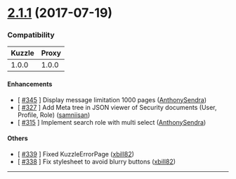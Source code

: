 # [2.1.1](https://github.com/kuzzleio/kuzzle-backoffice/releases/tag/2.1.1) (2017-07-19)

### Compatibility

| Kuzzle | Proxy |
|--------|-------|
| 1.0.0 | 1.0.0 |

#### Enhancements

- [ [#345](https://github.com/kuzzleio/kuzzle-backoffice/pull/345) ] Display message limitation 1000 pages   ([AnthonySendra](https://github.com/AnthonySendra))
- [ [#327](https://github.com/kuzzleio/kuzzle-backoffice/pull/327) ] Add Meta tree in JSON viewer of Security documents (User, Profile, Role)   ([samniisan](https://github.com/samniisan))
- [ [#315](https://github.com/kuzzleio/kuzzle-backoffice/pull/315) ] Implement search role with multi select   ([AnthonySendra](https://github.com/AnthonySendra))

#### Others

- [ [#339](https://github.com/kuzzleio/kuzzle-backoffice/pull/339) ] Fixed KuzzleErrorPage   ([xbill82](https://github.com/xbill82))
- [ [#338](https://github.com/kuzzleio/kuzzle-backoffice/pull/338) ] Fix stylesheet to avoid blurry buttons   ([xbill82](https://github.com/xbill82))
---

